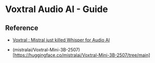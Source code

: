 # Voxtral Audio AI - Guide


## Reference

- [Voxtral : Mistral just killed Whisper for Audio AI](https://medium.com/data-science-in-your-pocket/voxtral-mistral-just-killed-whisper-for-audio-ai-82b6ad3a7596)

- (mistralai/Voxtral-Mini-3B-2507)[https://huggingface.co/mistralai/Voxtral-Mini-3B-2507/tree/main]
